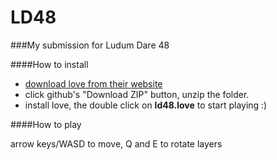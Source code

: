 LD48 
====

###My submission for Ludum Dare 48


####How to install
* [download love from their website](https://love2d.org/)
* click github's "Download ZIP" button, unzip the folder.
* install love, the double click on __ld48.love__ to start playing :)

####How to play

arrow keys/WASD to move, Q and E to rotate layers


